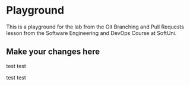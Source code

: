 # Playground
This is a playground for the lab from the Git Branching and Pull Requests lesson from the Software Engineering and DevOps Course at SoftUni.

## Make your changes here

test test
 

test test
